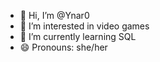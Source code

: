 - 👋 Hi, I’m @Ynar0
- 👀 I’m interested in video games
- 🌱 I’m currently learning SQL
- 😄 Pronouns: she/her

<!---
Ynar0/Ynar0 is a ✨ special ✨ repository because its `README.md` (this file) appears on your GitHub profile.
You can click the Preview link to take a look at your changes.
--->
